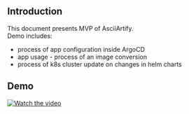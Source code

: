 ## Introduction 

This document presents MVP of AsciiArtify.  
Demo includes: 
- process of app configuration inside ArgoCD
- app usage - process of an image conversion
- process of k8s cluster update on changes in helm charts

## Demo


[![Watch the video](https://i.ytimg.com/vi/905V44VChOU/maxresdefault.jpg?sqp=-oaymwEmCIAKENAF8quKqQMa8AEB-AH-CYAC0AWKAgwIABABGC0gXihyMA8=&rs=AOn4CLAk27kHKErpnGQQvu34_7Og__eY3g)](https://www.youtube.com/watch?v=905V44VChOU)
